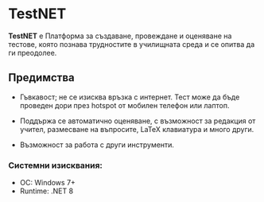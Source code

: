 # TestNET

__TestNET__ е Платформа за създаване, провеждане и оценяване на тестове, която познава трудностите в училищната среда и се опитва да ги преодолее.

## Предимства

- Гъвкавост; не се изисква връзка с интернет. Тест може да бъде проведен дори през hotspot от мобилен телефон или лаптоп.

- Поддържа се автоматично оценяване, с възможност за редакция от учител, размесване на въпросите, LaTeX клавиатура и много други.

- Възможност за работа с други инструменти.

### Системни изисквания:

- ОС: Windows 7+
- Runtime: .NET 8